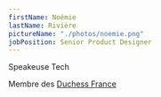 ```yaml
---
firstName: Noémie
lastName: Rivière
pictureName: "./photos/noemie.png"
jobPosition: Senior Product Designer
---
```


Speakeuse Tech

Membre des <span class="text-linkPurple underline">[Duchess France](https://www.duchess-france.fr/)</span>
